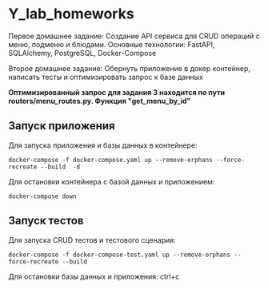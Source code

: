 # Y_lab_homeworks
Первое домашнее задание: Создание API сервиса для CRUD операций с меню, подменю и блюдами. Основные технологии: FastAPI, SQLAlchemy, PostgreSQL, Docker-Compose

Второе домашнее задание: Обернуть приложение в докер контейнер, написать тесты и оптимизировать запрос к базе данных

**Оптимизированный запрос для задания 3 находится по пути routers/menu_routes.py. Функция "get_menu_by_id"**
## Запуск приложения
Для запуска приложения и базы данных в контейнере:
```
docker-compose -f docker-compose.yaml up --remove-orphans --force-recreate --build  -d
```
Для остановки контейнера с базой данных и приложением:
```
docker-compose down
```
## Запуск тестов
Для запуска CRUD тестов и тестового сценария:
```
docker-compose -f docker-compose-test.yaml up --remove-orphans --force-recreate --build
```
Для остановки базы данных и приложения: ctrl+c
